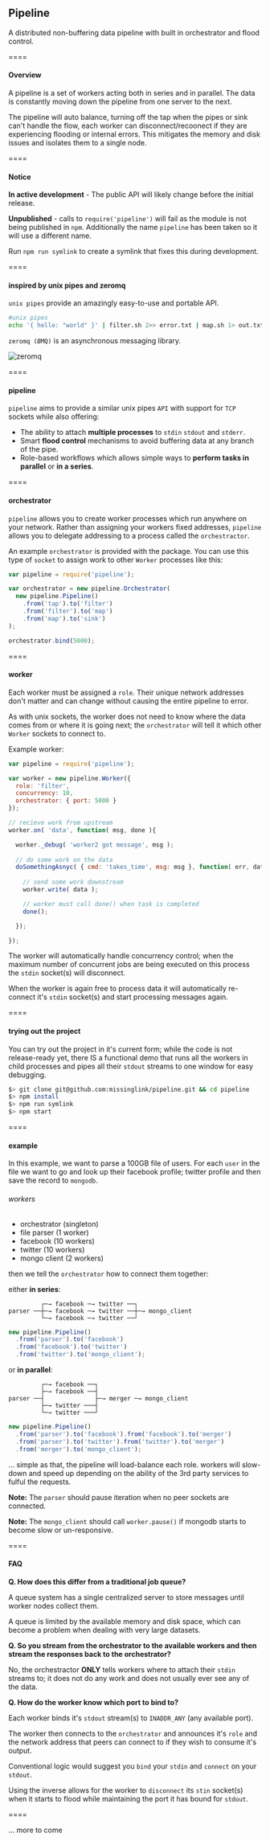 
## Pipeline

A distributed non-buffering data pipeline with built in orchestrator and flood control.  

====

#### Overview

A pipeline is a set of workers acting both in series and in parallel. The data is constantly moving down the pipeline from one server to the next. 
    
The pipeline will auto balance, turning off the tap when the pipes or sink can't handle the flow, each worker can disconnect/recoonect if they are experiencing flooding or internal errors. This mitigates the memory and disk issues and isolates them to a single node.

====

#### Notice

**In active development** - The public API will likely change before the initial release.  
  
**Unpublished** - calls to `require('pipeline')` will fail as the module is not being published in `npm`. Additionally the name `pipeline` has been taken so it will use a different name.  
  
Run `npm run symlink` to create a symlink that fixes this during development.
    
====

#### inspired by unix pipes and zeromq
  
`unix pipes` provide an amazingly easy-to-use and portable API.

```bash  
#unix pipes  
echo '{ hello: "world" }' | filter.sh 2>> error.txt | map.sh 1> out.txt 2>> error.txt  
```

`zeromq (ØMQ)` is an asynchronous messaging library.

![zeromq](http://learning-0mq-with-pyzmq.readthedocs.org/en/latest/_images/pushpull.png)

====

#### pipeline

`pipeline` aims to provide a similar unix pipes `API` with support for `TCP` sockets while also offering:

- The ability to attach **multiple processes** to `stdin` `stdout` and `stderr`.
- Smart **flood control** mechanisms to avoid buffering data at any branch of the pipe.
- Role-based workflows which allows simple ways to **perform tasks in parallel** or **in a series**. 

====

#### orchestrator
  
`pipeline` allows you to create worker processes which run anywhere on your network. Rather than assigning your workers fixed addresses, `pipeline` allows you to delegate addressing to a process called the `orchestractor`.  
  
An example `orchestrator` is provided with the package. You can use this type of `socket` to assign work to other `Worker` processes like this:  
  
```javascript
var pipeline = require('pipeline');

var orchestrator = new pipeline.Orchestrator(
  new pipeline.Pipeline()
    .from('tap').to('filter')
    .from('filter').to('map')
    .from('map').to('sink')
);

orchestrator.bind(5000);
```
    
====
    
#### worker

Each worker must be assigned a `role`. Their unique network addresses don't matter and can change without causing the entire pipeline to error.  
  
As with unix sockets, the worker does not need to know where the data comes from or where it is going next; the `orchestrator` will tell it which other `Worker` sockets to connect to.  
  
Example worker:  
  
```javascript  
var pipeline = require('pipeline');

var worker = new pipeline.Worker({
  role: 'filter',
  concurrency: 10,
  orchestrator: { port: 5000 }
});

// recieve work from upstream
worker.on( 'data', function( msg, done ){

  worker._debug( 'worker2 got message', msg );
  
  // do some work on the data
  doSomethingAsnyc( { cmd: 'takes_time', msg: msg }, function( err, data ){  
    
    // send some work downstream
    worker.write( data );

    // worker must call done() when task is completed
    done();

  });

});
```  
  
The worker will automatically handle concurrency control; when the maximum number of concurrent jobs are being executed on this process the `stdin` socket(s) will disconnect.  
  
When the worker is again free to process data it will automatically re-connect it's `stdin` socket(s) and start processing messages again. 
  
====  
  
#### trying out the project  
  
You can try out the project in it's current form; while the code is not release-ready yet, there IS a functional demo that runs all the workers in child processes and pipes all their `stdout` streams to one window for easy debugging.  
  
```bash  
$> git clone git@github.com:missinglink/pipeline.git && cd pipeline
$> npm install  
$> npm run symlink  
$> npm start
```

==== 

#### example
  
In this example, we want to parse a 100GB file of users. For each `user` in the file we want to go and look up their facebook profile; twitter profile and then save the record to `mongodb`.  
  
###### workers  

- orchestrator (singleton)  
- file parser (1 worker)
- facebook (10 workers)  
- twitter (10 workers)  
- mongo client (2 workers)
  
then we tell the `orchestrator` how to connect them together:

either **in series**:

```
         ┌─→ facebook ─→ twitter ──┐
parser ──┼─→ facebook ─→ twitter ──┼─→ mongo_client
         └─→ facebook ─→ twitter ──┘
```

```javascript
new pipeline.Pipeline()
  .from('parser').to('facebook')
  .from('facebook').to('twitter')
  .from('twitter').to('mongo_client');
```

or **in parallel**:

```
         ┌─→ facebook ──┐
         ├─→ facebook ──┤
parser ──┤              ├─→ merger ─→ mongo_client
         ├─→ twitter ───┤
         └─→ twitter ───┘
```

```javascript
new pipeline.Pipeline()
  .from('parser').to('facebook').from('facebook').to('merger')
  .from('parser').to('twitter').from('twitter').to('merger')
  .from('merger').to('mongo_client');
```

... simple as that, the pipeline will load-balance each role. workers will slow-down and speed up depending on the ability of the 3rd party services to fulful the requests.

**Note:** The `parser` should pause iteration when no peer sockets are connected.

**Note:** The `mongo_client` should call `worker.pause()` if mongodb starts to become slow or un-responsive.


====  
  
#### FAQ      
       
**Q. How does this differ from a traditional job queue?**
  
A queue system has a single centralized server to store messages until worker nodes collect them.  
  
A queue is limited by the available memory and disk space, which can become a problem when dealing with very large datasets.
      
**Q. So you stream from the orchestrator to the available workers and then stream the responses back to the orchestrator?**
  
No, the orchestractor **ONLY** tells workers where to attach their `stdin` streams to; it does not do any work and does not usually ever see any of the data.

**Q. How do the worker know which port to bind to?** 
  
Each worker binds it's `stdout` stream(s) to `INADDR_ANY` (any available port).  
  
The worker then connects to the `orchestrator` and announces it's `role` and the network address that peers can connect to if they wish to consume it's output.  
  
Conventional logic would suggest you `bind` your `stdin` and `connect` on your `stdout`.

Using the inverse allows for the worker to `disconnect` its `stin` socket(s) when it starts to flood while maintaining the port it has bound for `stdout`.
     
====
  
... more to come
